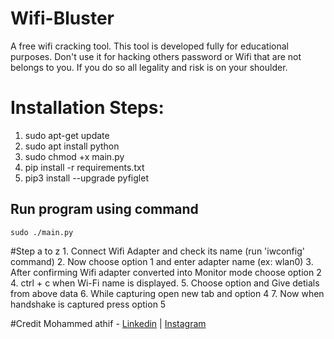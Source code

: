 # Wifi-Bluster
A free wifi cracking tool. This tool is developed fully for educational purposes. Don't use it for hacking others password or Wifi that are not belongs to you. If you do so all legality and risk is on your shoulder.

# Installation Steps:
1. sudo apt-get update
2. sudo apt install python
3. sudo chmod +x main.py
4. pip install -r requirements.txt
5. pip3 install --upgrade pyfiglet 

## Run program using command
    sudo ./main.py

#Step a to z
    1. Connect Wifi Adapter and check its name (run 'iwconfig' command)
    2. Now choose option 1 and enter adapter name (ex: wlan0)
    3. After confirming Wifi adapter converted into Monitor mode choose option 2
    4. ctrl + c when Wi-Fi name is displayed.
    5. Choose option and Give detials from above data
    6. While capturing open new tab and option 4
    7. Now when handshake is captured press option 5

#Credit
Mohammed athif - [Linkedin](http://lin) | [Instagram]() 
